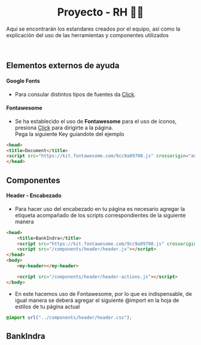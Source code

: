<h1 align="center"> Proyecto - RH 👨‍💻 </h1>
<p>Aquí se encontrarán los estandares creados por el equipo, así como la explicación del uso de las herramientas y componentes utilizados</p>
<br>

<h2>Elementos externos de ayuda</h2>
<h4>Google Fonts</h4>
<ul><li><p>
      Para consular distintos tipos de fuentes da <a href="https://fonts.google.com/">Click</a>.
</p></li></ul>
<h4>Fontawesome</h4>
<ul><li><p>
      Se ha establecido el uso de <b>Fontawesome</b> para el uso de iconos, presiona <a href="https://fontawesome.com/">Click</a> para dirigirte a la página.
      <br>
      Pega la siguiente Key guiandote del ejemplo
</p></li></ul>

```html
<head>
<title>Document</title>
<script src="https://kit.fontawesome.com/9cc9a09708.js" crossorigin="anonymous"></script>
</head>
```

<h2>Componentes</h2>
<h4>Header - Encabezado</h4>
<ul><li><p>
      Para hacer uso del encabezado en tu página es necesario agregar la etiqueta <my-header></my-header> acompañado de los scripts correspondientes de la siguiente manera
</p></li></ul>

```html
<head>
    <title>BankIndra</title>
    <script src="https://kit.fontawesome.com/9cc9a09708.js" crossorigin="anonymous"></script>
    <script src="/components/header/header.js"></script>
</head>
<body>
    <my-header></my-header>

    <script src="/components/header/header-actions.js"></script>
</body>
```
<ul><li><p>
      En este hacemos uso de Fontawesome, por lo que es indispensable, de igual manera se deberá agregar el siguiente @import en la hoja de estilos de tu página actual
</p></li></ul>

```css
@import url("../components/header/header.css");
```
## BankIndra

